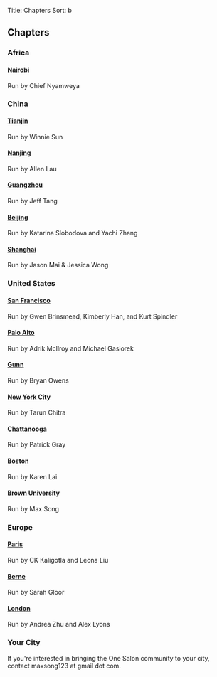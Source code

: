 Title: Chapters
Sort: b

## Chapters
<!-- TODO add a google map -->

### Africa

#### [Nairobi](https://www.facebook.com/groups/nairobisalon/)
Run by Chief Nyamweya

### China

#### [Tianjin](http://mp.weixin.qq.com/s?__biz=MzIwNzA1NTE2Mg==&mid=211436753&idx=2&sn=065336d84c5b8d0c0487ca59ade6519f#rd)
Run by Winnie Sun

#### [Nanjing](http://mp.weixin.qq.com/s?__biz=MzIwNzA1NTE2Mg==&mid=211436753&idx=1&sn=aa8feff43d1e7b6ff21d2913bf3ff001#rd)
Run by Allen Lau

#### [Guangzhou](http://mp.weixin.qq.com/s?__biz=MzIwNzA1NTE2Mg==&mid=211436753&idx=5&sn=0322716eceeeebfbef13a0a466489495#rd)
Run by Jeff Tang

#### [Beijing](http://mp.weixin.qq.com/s?__biz=MzIwNzA1NTE2Mg==&mid=211436753&idx=4&sn=8cf584b3f03cc2319eff0e9cf5b3527d#rd)
Run by Katarina Slobodova and Yachi Zhang

#### [Shanghai](http://mp.weixin.qq.com/s?__biz=MzIwNzA1NTE2Mg==&mid=211436753&idx=3&sn=fbb36ae8172f178461bf2ad3084c8061#rd)
Run by Jason Mai & Jessica Wong

### United States

#### [San Francisco](http://www.facebook.com/groups/salonsf)
Run by Gwen Brinsmead, Kimberly Han, and Kurt Spindler

#### [Palo Alto](http://www.facebook.com/groups/stanfordsalon)
Run by Adrik McIlroy and Michael Gasiorek

#### [Gunn](https://www.facebook.com/groups/1645906925677180/)
Run by Bryan Owens

#### [New York City](https://www.facebook.com/groups/NYCSalon/)
Run by Tarun Chitra

#### [Chattanooga](https://www.facebook.com/groups/879080052181326/)
Run by Patrick Gray

#### [Boston](#)
Run by Karen Lai

#### [Brown University](https://www.facebook.com/groups/onesalonbrown/)
Run by Max Song

### Europe

#### [Paris](https://www.facebook.com/groups/parissalon/)
Run by CK Kaligotla and Leona Liu

#### [Berne](https://www.facebook.com/groups/145823042428305/)
Run by Sarah Gloor 

#### [London](https://www.facebook.com/groups/1148476458514703)
Run by Andrea Zhu and Alex Lyons

### Your City
If you're interested in bringing the One Salon community to your city, contact maxsong123
at gmail dot com.
